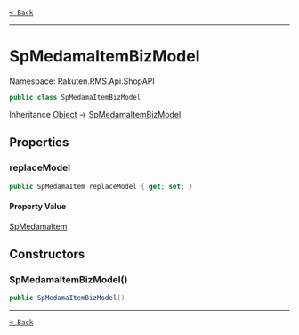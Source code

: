 [`< Back`](./)

---

# SpMedamaItemBizModel

Namespace: Rakuten.RMS.Api.ShopAPI

```csharp
public class SpMedamaItemBizModel
```

Inheritance [Object](https://docs.microsoft.com/en-us/dotnet/api/system.object) → [SpMedamaItemBizModel](./rakuten.rms.api.shopapi.spmedamaitembizmodel)

## Properties

### **replaceModel**

```csharp
public SpMedamaItem replaceModel { get; set; }
```

#### Property Value

[SpMedamaItem](./rakuten.rms.api.shopapi.spmedamaitem)<br>

## Constructors

### **SpMedamaItemBizModel()**

```csharp
public SpMedamaItemBizModel()
```

---

[`< Back`](./)
